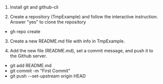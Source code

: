 1. Install git and github-cli

2. Create a repository (TmpExample) and follow the interactive instruction.\
Answer "yes" to clone the repository
- gh repo create

3. Create a new README.md file with info in TmpExample.

4. Add the new file (README.md), set a commit message, and push it to
the Github server.
- git add README.md
- git commit -m "First Commit"
- git push --set-upstream origin HEAD
